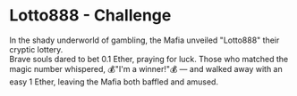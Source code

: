 # Lotto888 - Challenge

In the shady underworld of gambling, the Mafia unveiled "Lotto888" their cryptic lottery.
<br/>
Brave souls dared to bet 0.1 Ether, praying for luck. Those who matched the magic number whispered, 💰"I'm a winner!"💰 — and walked away with an easy 1 Ether, leaving the Mafia both baffled and amused.